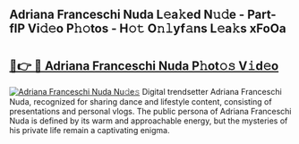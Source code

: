 ## Adriana Franceschi Nuda L𝚎a𝚔ed N𝚞𝚍e - Part-fIP Vi𝚍𝚎o P𝚑𝚘tos - H𝚘𝚝 O𝚗𝚕yf𝚊ns L𝚎a𝚔s xFoOa

# <h2><a href="http://kf1g9gs.oniu.top/?m=Adriana+Franceschi+Nuda">🔗👉 🔴 Adriana Franceschi Nuda P𝚑ot𝚘𝚜 V𝚒d𝚎o</a></h2>

[![Adriana Franceschi Nuda Nu𝚍e𝚜](https://i.imgur.com/0qMVB7G.gif)](http://kf1g9gs.oniu.top/?m=Adriana+Franceschi+Nuda)
Digital trendsetter Adriana Franceschi Nuda, recognized for sharing dance and lifestyle content, consisting of presentations and personal vlogs. The public persona of Adriana Franceschi Nuda is defined by its warm and approachable energy, but the mysteries of his private life remain a captivating enigma.  
